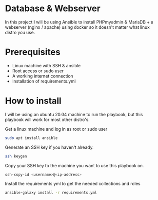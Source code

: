 # Database & Webserver
In this project I will be using Ansible to install PHPmyadmin & MariaDB + a webserver (nginx / apache) using docker so it doesn't matter what linux distro you use.

# Prerequisites
- Linux machine with SSH & ansible
- Root access or sudo user
- A working internet connection
- Installation of requirements.yml

# How to install
I will be using an ubuntu 20.04 machine to run the playbook, but this playbook will work for most other distro's.<br>

Get a linux machine and log in as root or sudo user
```bash 
sudo apt install ansible
``` 
Generate an SSH key if you haven't already. 
```bash
ssh keygen
``` 
Copy your SSH key to the machine you want to use this playbook on.
```bash
ssh-copy-id <username>@<ip-address>
``` 
Install the requirements.yml to get the needed collections and roles
```bash
ansible-galaxy install -r requirements.yml
```
